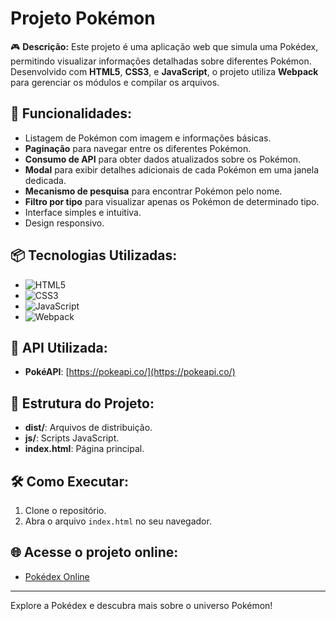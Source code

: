 # Projeto Pokémon

🎮 **Descrição:**
Este projeto é uma aplicação web que simula uma Pokédex, permitindo visualizar informações detalhadas sobre diferentes Pokémon. Desenvolvido com **HTML5**, **CSS3**, e **JavaScript**, o projeto utiliza **Webpack** para gerenciar os módulos e compilar os arquivos.

## 🚀 **Funcionalidades:**
- Listagem de Pokémon com imagem e informações básicas.
- **Paginação** para navegar entre os diferentes Pokémon.
- **Consumo de API** para obter dados atualizados sobre os Pokémon.
- **Modal** para exibir detalhes adicionais de cada Pokémon em uma janela dedicada.
- **Mecanismo de pesquisa** para encontrar Pokémon pelo nome.
- **Filtro por tipo** para visualizar apenas os Pokémon de determinado tipo.
- Interface simples e intuitiva.
- Design responsivo.

## 📦 **Tecnologias Utilizadas:**
- ![HTML5](https://img.shields.io/badge/-HTML5-E34F26?style=flat&logo=html5&logoColor=white)
- ![CSS3](https://img.shields.io/badge/-CSS3-1572B6?style=flat&logo=css3&logoColor=white)
- ![JavaScript](https://img.shields.io/badge/-JavaScript-F7DF1E?style=flat&logo=javascript&logoColor=black)
- ![Webpack](https://img.shields.io/badge/-Webpack-8DD6F9?style=flat&logo=webpack&logoColor=black)

## 🔗 **API Utilizada:**
- **PokéAPI**: [https://pokeapi.co/](https://pokeapi.co/)

## 📂 **Estrutura do Projeto:**
- **dist/**: Arquivos de distribuição.
- **js/**: Scripts JavaScript.
- **index.html**: Página principal.

## 🛠 **Como Executar:**
1. Clone o repositório.
2. Abra o arquivo `index.html` no seu navegador.

## 🌐 **Acesse o projeto online:**
- [Pokédex Online](https://victortp1305.github.io/projeto-pokemon/)

---

Explore a Pokédex e descubra mais sobre o universo Pokémon!

